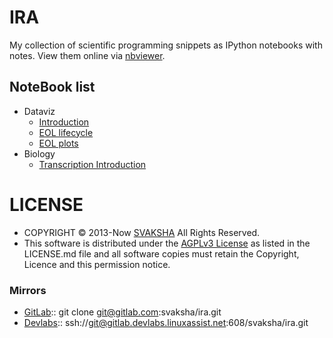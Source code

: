 # IRA
My collection of scientific programming snippets as IPython notebooks with notes. 
View them online via [nbviewer](http://nbviewer.ipython.org/github/svaksha/ira/). 


## NoteBook list
- Dataviz
   - [Introduction](http://nbviewer.ipython.org/github/svaksha/ira/blob/master/2014-dataviz/01_DV_IML_intro.ipynb)
   - [EOL lifecycle](http://nbviewer.ipython.org/github/svaksha/ira/blob/master/2014-dataviz/02_DV_EOL_lifecycle.ipynb)
   - [EOL plots](http://nbviewer.ipython.org/github/svaksha/ira/blob/master/2014-dataviz/03_DV_EOL_plots.ipynb)
- Biology
   - [Transcription Introduction](http://nbviewer.ipython.org/github/svaksha/ira/blob/master/2014-transcriptome/01_transcriptome_intro.ipynb)


# LICENSE
- COPYRIGHT © 2013-Now [SVAKSHA](http://svaksha.com/pages/Bio) All Rights Reserved. 
- This software is distributed under the [AGPLv3 License](http://www.gnu.org/licenses/agpl.html) as listed in the LICENSE.md file and all software copies must retain the Copyright, Licence and this permission notice.

### Mirrors
- [GitLab](https://gitlab.com/svaksha/ira):: git clone git@gitlab.com:svaksha/ira.git
- [Devlabs](https://gitlab.devlabs.linuxassist.net/svaksha/ira):: ssh://git@gitlab.devlabs.linuxassist.net:608/svaksha/ira.git

